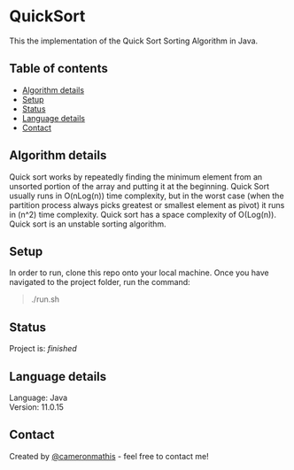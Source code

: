 # QuickSort

This the implementation of the Quick Sort Sorting Algorithm in Java.

## Table of contents

- [Algorithm details](#Algorithm-details)
- [Setup](#setup)
- [Status](#status)
- [Language details](#Language-details)
- [Contact](#contact)

## Algorithm details

Quick sort works by repeatedly finding the minimum element from an unsorted portion of the array and putting it at the beginning. Quick Sort usually runs in O(nLog(n)) time complexity, but in the worst case (when the partition process always picks greatest or smallest element as pivot) it runs in (n^2) time complexity. Quick sort has a space complexity of O(Log(n)). Quick sort is an unstable sorting algorithm.

## Setup

In order to run, clone this repo onto your local machine. Once you have navigated to the project folder, run the command:

> ./run.sh

## Status

Project is: _finished_

## Language details

Language: Java </br>
Version: 11.0.15

## Contact

Created by [@cameronmathis](https://github.com/cameronmathis/) - feel free to contact me!
